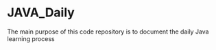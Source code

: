 # JAVA_Daily
The main purpose of this code repository is to document the daily Java learning process
